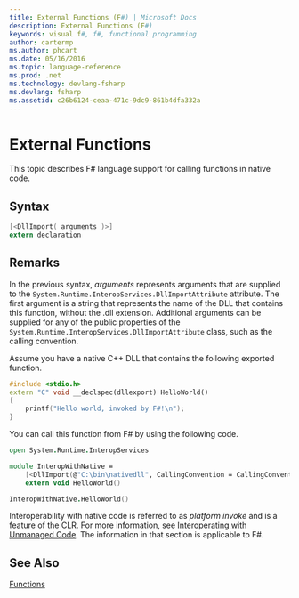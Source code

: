 ```yaml
---
title: External Functions (F#) | Microsoft Docs
description: External Functions (F#)
keywords: visual f#, f#, functional programming
author: cartermp
ms.author: phcart
ms.date: 05/16/2016
ms.topic: language-reference
ms.prod: .net
ms.technology: devlang-fsharp
ms.devlang: fsharp
ms.assetid: c26b6124-ceaa-471c-9dc9-861b4dfa332a 
---
```


# External Functions

This topic describes F# language support for calling functions in native code.

## Syntax

```fsharp
[<DllImport( arguments )>]
extern declaration
```

## Remarks

In the previous syntax, *arguments* represents arguments that are supplied to the `System.Runtime.InteropServices.DllImportAttribute` attribute. The first argument is a string that represents the name of the DLL that contains this function, without the .dll extension. Additional arguments can be supplied for any of the public properties of the `System.Runtime.InteropServices.DllImportAttribute` class, such as the calling convention.

Assume you have a native C++ DLL that contains the following exported function.

```cpp
#include <stdio.h>
extern "C" void __declspec(dllexport) HelloWorld()
{
    printf("Hello world, invoked by F#!\n");
}
```

You can call this function from F# by using the following code.

```fsharp
open System.Runtime.InteropServices

module InteropWithNative =
    [<DllImport(@"C:\bin\nativedll", CallingConvention = CallingConvention.Cdecl)>]
    extern void HelloWorld()

InteropWithNative.HelloWorld()
```

Interoperability with native code is referred to as *platform invoke* and is a feature of the CLR. For more information, see [Interoperating with Unmanaged Code](https://msdn.microsoft.com/library/sd10k43k.aspx). The information in that section is applicable to F#.


## See Also

[Functions](index.md)
